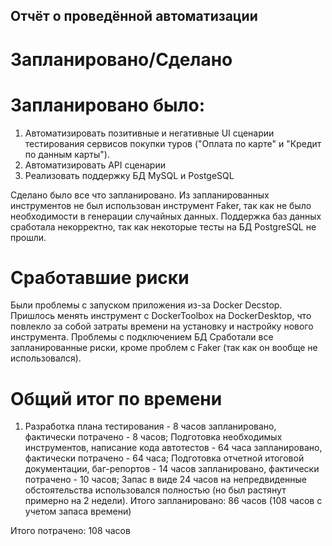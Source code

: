 ## Отчёт о проведённой автоматизации

# Запланировано/Сделано

# Запланировано было:

1. Автоматизировать позитивные и негативные UI сценарии тестирования сервисов покупки туров ("Оплата по карте" и "Кредит по данным карты").
2. Автоматизировать API сценарии
3. Реализовать поддержку БД MySQL и PostgeSQL

Сделано было все что запланировано. Из запланированных инструментов не был использован инструмент Faker, так как не было необходимости в генерации случайных данных. Поддержка баз данных сработала некорректно, так как некоторые тесты на БД PostgreSQL не прошли.

# Сработавшие риски

Были проблемы с запуском приложения из-за Docker Decstop. Пришлось менять инструмент с DockerToolbox на DockerDesktop, что повлекло за собой затраты времени на установку и настройку нового инструмента.
Проблемы с подключением БД
Сработали все запланированные риски, кроме проблем с Faker (так как он вообще не использовался).  

# Общий итог по времени

1. Разработка плана тестирования - 8 часов запланировано, фактически потрачено - 8 часов;
Подготовка необходимых инструментов, написание кода автотестов - 64 часа запланировано, фактически потрачено - 64 часа;
Подготовка отчетной итоговой документации, баг-репортов - 14 часов запланировано, фактически потрачено - 10 часов;
Запас в виде 24 часов на непредвиденные обстоятельства использовался полностью (но был растянут примерно на 2 недели).
Итого запланировано: 86 часов (108 часов с учетом запаса времени)

Итого потрачено: 108 часов
